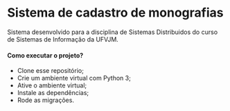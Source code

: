 # Sistema de cadastro de monografias
Sistema desenvolvido para a disciplina de Sistemas Distribuidos do curso de Sistemas de Informação da UFVJM.

#### Como executar o projeto?

* Clone esse repositório;
* Crie um ambiente virtual com Python 3;
* Ative o ambiente virtual;
* Instale as dependências;
* Rode as migrações.